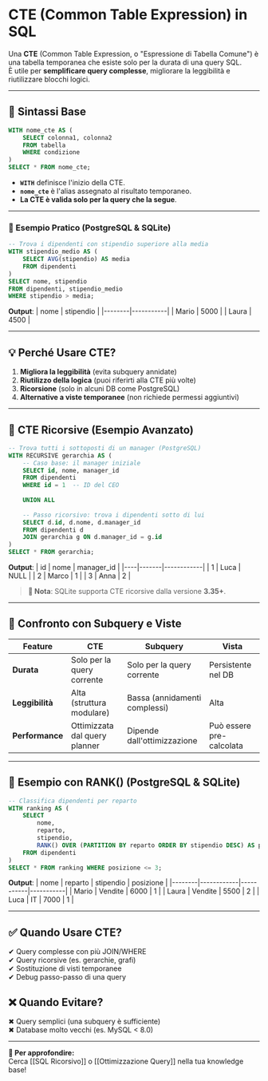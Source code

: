 # **CTE (Common Table Expression) in SQL**

Una **CTE** (Common Table Expression, o "Espressione di Tabella Comune") è una tabella temporanea che esiste solo per la durata di una query SQL.  
È utile per **semplificare query complesse**, migliorare la leggibilità e riutilizzare blocchi logici.

---

## **📌 Sintassi Base**
```sql
WITH nome_cte AS (
    SELECT colonna1, colonna2
    FROM tabella
    WHERE condizione
)
SELECT * FROM nome_cte;
```
- **`WITH`** definisce l'inizio della CTE.
- **`nome_cte`** è l'alias assegnato al risultato temporaneo.
- **La CTE è valida solo per la query che la segue**.

---

### **🔎 Esempio Pratico (PostgreSQL & SQLite)**
```sql
-- Trova i dipendenti con stipendio superiore alla media
WITH stipendio_medio AS (
    SELECT AVG(stipendio) AS media
    FROM dipendenti
)
SELECT nome, stipendio
FROM dipendenti, stipendio_medio
WHERE stipendio > media;
```
**Output**:
| nome   | stipendio |
|--------|-----------|
| Mario  | 5000      |
| Laura  | 4500      |

---

## **💡 Perché Usare CTE?**
1. **Migliora la leggibilità** (evita subquery annidate)
2. **Riutilizzo della logica** (puoi riferirti alla CTE più volte)
3. **Ricorsione** (solo in alcuni DB come PostgreSQL)
4. **Alternative a viste temporanee** (non richiede permessi aggiuntivi)

---

## **🔄 CTE Ricorsive (Esempio Avanzato)**
```sql
-- Trova tutti i sottoposti di un manager (PostgreSQL)
WITH RECURSIVE gerarchia AS (
    -- Caso base: il manager iniziale
    SELECT id, nome, manager_id
    FROM dipendenti
    WHERE id = 1  -- ID del CEO
    
    UNION ALL
    
    -- Passo ricorsivo: trova i dipendenti sotto di lui
    SELECT d.id, d.nome, d.manager_id
    FROM dipendenti d
    JOIN gerarchia g ON d.manager_id = g.id
)
SELECT * FROM gerarchia;
```
**Output**:
| id | nome  | manager_id |
|----|-------|------------|
| 1  | Luca  | NULL       |
| 2  | Marco | 1          |
| 3  | Anna  | 2          |

> **📌 Nota**: SQLite supporta CTE ricorsive dalla versione **3.35+**.

---

## **🚀 Confronto con Subquery e Viste**
| Feature       | CTE                          | Subquery                     | Vista                        |
|--------------|-----------------------------|-----------------------------|-----------------------------|
| **Durata**   | Solo per la query corrente   | Solo per la query corrente   | Persistente nel DB           |
| **Leggibilità** | Alta (struttura modulare) | Bassa (annidamenti complessi) | Alta                         |
| **Performance** | Ottimizzata dal query planner | Dipende dall'ottimizzazione | Può essere pre-calcolata     |

---

## **📌 Esempio con RANK() (PostgreSQL & SQLite)**
```sql
-- Classifica dipendenti per reparto
WITH ranking AS (
    SELECT 
        nome,
        reparto,
        stipendio,
        RANK() OVER (PARTITION BY reparto ORDER BY stipendio DESC) AS posizione
    FROM dipendenti
)
SELECT * FROM ranking WHERE posizione <= 3;
```
**Output**:
| nome   | reparto    | stipendio | posizione |
|--------|------------|-----------|-----------|
| Mario  | Vendite    | 6000      | 1         |
| Laura  | Vendite    | 5500      | 2         |
| Luca   | IT         | 7000      | 1         |

---

## **✅ Quando Usare CTE?**
✔ Query complesse con più JOIN/WHERE  
✔ Query ricorsive (es. gerarchie, grafi)  
✔ Sostituzione di visti temporanee  
✔ Debug passo-passo di una query  

## **❌ Quando Evitare?**
✖ Query semplici (una subquery è sufficiente)  
✖ Database molto vecchi (es. MySQL < 8.0)  

---

**🔎 Per approfondire:**  
Cerca [[SQL Ricorsivo]] o [[Ottimizzazione Query]] nella tua knowledge base!